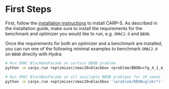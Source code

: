 # First Steps

First, follow the [installation instructions](../installation.md) to install CARP-S. As described
in the installation guide, make sure to install the requirements for the benchmark and optimizer
you would like to run, e.g. `SMAC2.0` and `BBOB`.

Once the requirements for both an optimizer and a benchmark are installed, you can run one of 
the following minimal examples to benchmark `SMAC2.0` on `BBOB` directly with Hydra:

```bash
# Run SMAC BlackBoxFacade on certain BBOB problem
python -m carps.run +optimizer/smac20=blackbox +problem/BBOB=cfg_4_1_4_0 seed=1 task.n_trials=25

# Run SMAC BlackBoxFacade on all available BBOB problems for 10 seeds
python -m carps.run +optimizer/smac20=blackbox '+problem/BBOB=glob(*)' 'seed=range(1,11)' -m
```